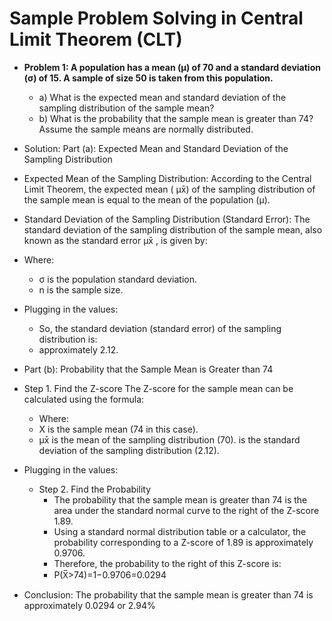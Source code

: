 # Sample Problem Solving in Central Limit Theorem (CLT)

- **Problem 1:
A population has a mean (μ) of 70 and a standard deviation (σ) of 15. A sample of size 50 is
taken from this population.**
  - a) What is the expected mean and standard deviation of the sampling distribution of
the sample mean?
  - b) What is the probability that the sample mean is greater than 74? Assume the
sample means are normally distributed.

- Solution:
Part (a): Expected Mean and Standard Deviation of the Sampling Distribution
- Expected Mean of the Sampling Distribution:
According to the Central Limit Theorem, the expected mean ( μx̄) of the sampling
distribution of the sample mean is equal to the mean of the population (μ).
- Standard Deviation of the Sampling Distribution (Standard Error): The standard
deviation of the sampling distribution of the sample mean, also known as the
standard error μx̄ , is given by:
- Where:
  - σ is the population standard deviation.
  - n is the sample size.

- Plugging in the values:
  - So, the standard deviation (standard error) of the sampling distribution is:
  - approximately 2.12.
- Part (b): Probability that the Sample Mean is Greater than 74
- Step 1. Find the Z-score
The Z-score for the sample mean can be calculated using the formula:
  - Where:
  - X is the sample mean (74 in this case).
  - μx̄ is the mean of the sampling distribution (70). is the standard deviation of the sampling distribution (2.12).
- Plugging in the values:
  - Step 2. Find the Probability
    - The probability that the sample mean is greater than 74 is the area under the standard normal curve to the right of the Z-score 1.89.
    - Using a standard normal distribution table or a calculator, the probability
corresponding to a Z-score of 1.89 is approximately 0.9706.
    - Therefore, the probability to the right of this Z-score is:
    - P(X̅>74)=1−0.9706=0.0294

- Conclusion:
The probability that the sample mean is greater than 74 is approximately 0.0294 or
2.94%
